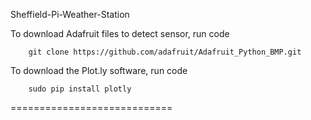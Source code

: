 Sheffield-Pi-Weather-Station

To download Adafruit files to detect sensor, run code 

        git clone https://github.com/adafruit/Adafruit_Python_BMP.git
        
To download the Plot.ly software, run code

        sudo pip install plotly
        
============================
